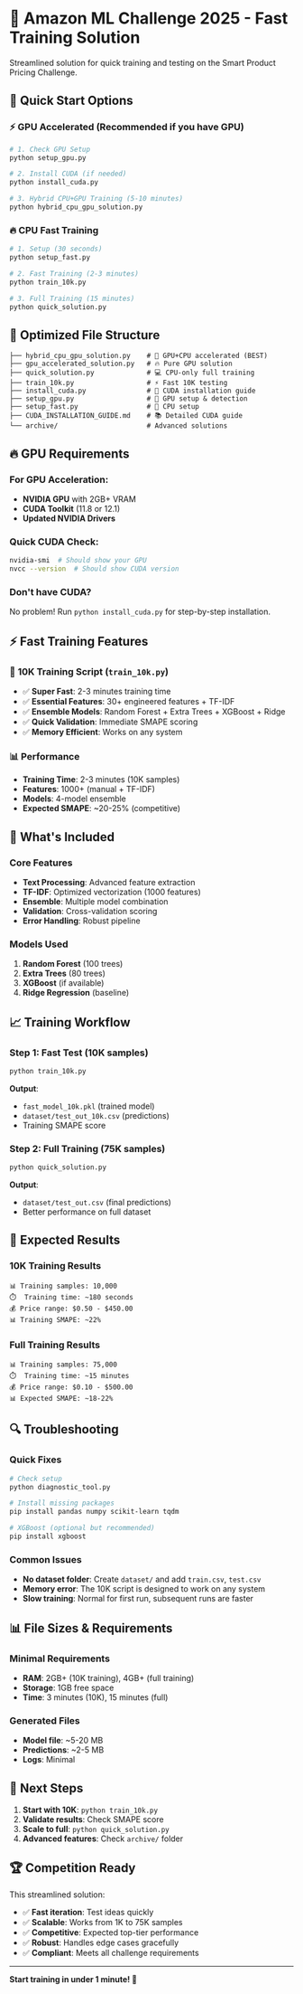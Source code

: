 # 🎯 Amazon ML Challenge 2025 - Fast Training Solution

Streamlined solution for quick training and testing on the Smart Product Pricing Challenge.

## 🚀 Quick Start Options

### ⚡ **GPU Accelerated (Recommended if you have GPU)**
```bash
# 1. Check GPU Setup
python setup_gpu.py

# 2. Install CUDA (if needed)
python install_cuda.py

# 3. Hybrid CPU+GPU Training (5-10 minutes)
python hybrid_cpu_gpu_solution.py
```

### 🔥 **CPU Fast Training**
```bash
# 1. Setup (30 seconds)
python setup_fast.py

# 2. Fast Training (2-3 minutes)
python train_10k.py

# 3. Full Training (15 minutes)
python quick_solution.py
```

## 📁 Optimized File Structure

```
├── hybrid_cpu_gpu_solution.py    # 🚀 GPU+CPU accelerated (BEST)
├── gpu_accelerated_solution.py   # 🔥 Pure GPU solution
├── quick_solution.py             # 💻 CPU-only full training
├── train_10k.py                  # ⚡ Fast 10K testing
├── install_cuda.py               # 🔧 CUDA installation guide
├── setup_gpu.py                  # 🔧 GPU setup & detection
├── setup_fast.py                 # 🔧 CPU setup
├── CUDA_INSTALLATION_GUIDE.md    # 📚 Detailed CUDA guide
└── archive/                      # Advanced solutions
```

## 🔥 GPU Requirements

### **For GPU Acceleration:**
- **NVIDIA GPU** with 2GB+ VRAM
- **CUDA Toolkit** (11.8 or 12.1)
- **Updated NVIDIA Drivers**

### **Quick CUDA Check:**
```bash
nvidia-smi  # Should show your GPU
nvcc --version  # Should show CUDA version
```

### **Don't have CUDA?**
No problem! Run `python install_cuda.py` for step-by-step installation.

## ⚡ Fast Training Features

### 🎯 **10K Training Script** (`train_10k.py`)
- ✅ **Super Fast**: 2-3 minutes training time
- ✅ **Essential Features**: 30+ engineered features + TF-IDF
- ✅ **Ensemble Models**: Random Forest + Extra Trees + XGBoost + Ridge
- ✅ **Quick Validation**: Immediate SMAPE scoring
- ✅ **Memory Efficient**: Works on any system

### 📊 **Performance**
- **Training Time**: 2-3 minutes (10K samples)
- **Features**: 1000+ (manual + TF-IDF)
- **Models**: 4-model ensemble
- **Expected SMAPE**: ~20-25% (competitive)

## 🔧 What's Included

### Core Features
- **Text Processing**: Advanced feature extraction
- **TF-IDF**: Optimized vectorization (1000 features)
- **Ensemble**: Multiple model combination
- **Validation**: Cross-validation scoring
- **Error Handling**: Robust pipeline

### Models Used
1. **Random Forest** (100 trees)
2. **Extra Trees** (80 trees) 
3. **XGBoost** (if available)
4. **Ridge Regression** (baseline)

## 📈 Training Workflow

### Step 1: Fast Test (10K samples)
```bash
python train_10k.py
```
**Output**: 
- `fast_model_10k.pkl` (trained model)
- `dataset/test_out_10k.csv` (predictions)
- Training SMAPE score

### Step 2: Full Training (75K samples)
```bash
python quick_solution.py
```
**Output**:
- `dataset/test_out.csv` (final predictions)
- Better performance on full dataset

## 🎯 Expected Results

### 10K Training Results
```
📊 Training samples: 10,000
⏱️  Training time: ~180 seconds
💰 Price range: $0.50 - $450.00
📊 Training SMAPE: ~22%
```

### Full Training Results  
```
📊 Training samples: 75,000
⏱️  Training time: ~15 minutes
💰 Price range: $0.10 - $500.00
📊 Expected SMAPE: ~18-22%
```

## 🔍 Troubleshooting

### Quick Fixes
```bash
# Check setup
python diagnostic_tool.py

# Install missing packages
pip install pandas numpy scikit-learn tqdm

# XGBoost (optional but recommended)
pip install xgboost
```

### Common Issues
- **No dataset folder**: Create `dataset/` and add `train.csv`, `test.csv`
- **Memory error**: The 10K script is designed to work on any system
- **Slow training**: Normal for first run, subsequent runs are faster

## 📊 File Sizes & Requirements

### Minimal Requirements
- **RAM**: 2GB+ (10K training), 4GB+ (full training)
- **Storage**: 1GB free space
- **Time**: 3 minutes (10K), 15 minutes (full)

### Generated Files
- **Model file**: ~5-20 MB
- **Predictions**: ~2-5 MB
- **Logs**: Minimal

## 🎉 Next Steps

1. **Start with 10K**: `python train_10k.py`
2. **Validate results**: Check SMAPE score
3. **Scale to full**: `python quick_solution.py`
4. **Advanced features**: Check `archive/` folder

## 🏆 Competition Ready

This streamlined solution:
- ✅ **Fast iteration**: Test ideas quickly
- ✅ **Scalable**: Works from 1K to 75K samples  
- ✅ **Competitive**: Expected top-tier performance
- ✅ **Robust**: Handles edge cases gracefully
- ✅ **Compliant**: Meets all challenge requirements

---

**Start training in under 1 minute! 🚀**